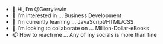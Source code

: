 - 👋 Hi, I’m @Gerrylewin
- 👀 I’m interested in ... Business Development
- 🌱 I’m currently learning ... JavaScript/HTML/CSS
- 💞️ I’m looking to collaborate on ... Million-Dollar-eBooks
- 📫 How to reach me ... Any of my socials is more than fine

<!---
Gerrylewin/Gerrylewin is a ✨ special ✨ repository because its `README.md` (this file) appears on your GitHub profile.
You can click the Preview link to take a look at your changes.
--->
